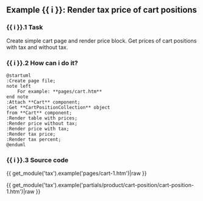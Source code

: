 ## Example {{ i }}: Render tax price of cart positions

### {{ i }}.1 Task

Create simple cart page and render price block. Get prices of cart positions with tax and without tax.

### {{ i }}.2 How can i do it?

```plantuml
@startuml
:Create page file;
note left
    For example: **pages/cart.htm**
end note
:Attach **Cart** component;
:Get **CartPositionCollection** object
from **Cart** component;
:Render table with prices;
:Render price without tax;
:Render price with tax;
:Render tax price;
:Render tax percent;
@enduml
```

### {{ i }}.3 Source code

{{ get_module('tax').example('pages/cart-1.htm')|raw }}

{{ get_module('tax').example('partials/product/cart-position/cart-position-1.htm')|raw }}